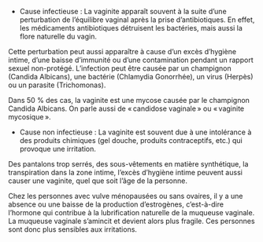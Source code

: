 - Cause infectieuse : La vaginite apparaît souvent à la suite d’une perturbation de l’équilibre vaginal après la prise d’antibiotiques. En effet, les médicaments antibiotiques détruisent les bactéries, mais aussi la flore naturelle du vagin.

Cette perturbation peut aussi apparaître à cause d’un excès d’hygiène intime, d’une baisse d’immunité ou d’une contamination pendant un rapport sexuel non-protégé. L’infection peut être causée par un champignon (Candida Albicans), une bactérie (Chlamydia Gonorrhée), un virus (Herpès) ou un parasite (Trichomonas).

Dans 50 % des cas, la vaginite est une mycose causée par le champignon Candida Albicans. On parle aussi de « candidose vaginale » ou « vaginite mycosique ».

- Cause non infectieuse : La vaginite est souvent due à une intolérance à des produits chimiques (gel douche, produits contraceptifs, etc.) qui provoque une irritation.

Des pantalons trop serrés, des sous-vêtements en matière synthétique, la transpiration dans la zone intime, l’excès d’hygiène intime peuvent aussi causer une vaginite, quel que soit l’âge de la personne.

Chez les personnes avec vulve ménopausées ou sans ovaires, il y a une absence ou une baisse de la production d’estrogènes, c’est-à-dire l’hormone qui contribue à la lubrification naturelle de la muqueuse vaginale. La muqueuse vaginale s’amincit et devient alors plus fragile. Ces personnes sont donc plus sensibles aux irritations.
